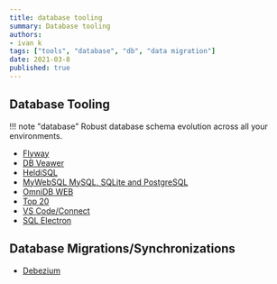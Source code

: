 ```yaml
---
title: database tooling
summary: Database tooling
authors:
- ivan k
tags: ["tools", "database", "db", "data migration"]
date: 2021-03-8
published: true
---
```


## Database Tooling

!!! note "database"
    Robust database schema evolution across all your environments.

- [Flyway](https://flywaydb.org/)
- [DB Veawer](https://dbeaver.io/download/)
- [HeldiSQL](https://www.heidisql.com/)
- [MyWebSQL MySQL, SQLite and PostgreSQL](http://mywebsql.net/)
- [OmniDB WEB](https://github.com/OmniDB/OmniDB)
- [Top 20](https://www.guru99.com/top-20-sql-management-tools.html)
- [VS Code/Connect](https://github.com/microsoft/azuredatastudio)
- [SQL Electron](https://sqlectron.github.io/)

## Database Migrations/Synchronizations

- [Debezium](https://debezium.io/)
